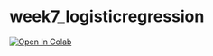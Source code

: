 # week7_logisticregression

[![Open In Colab](https://colab.research.google.com/assets/colab-badge.svg)](https://colab.research.google.com/github/BIOL359A-FoundationsOfQBio-Spr22/week7_logisticregression/blob/master/classification.ipynb)
